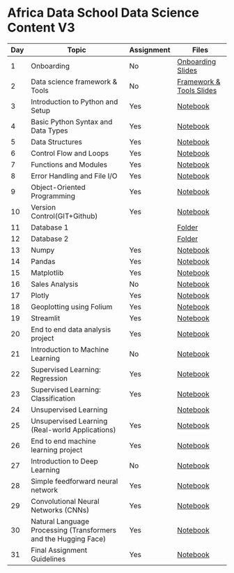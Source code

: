 ﻿# Africa Data School Data Science Content V3

| Day | Topic                                                           | Assignment | Files                                                                                                                                                                                 |
| --- | --------------------------------------------------------------- | ---------- | ------------------------------------------------------------------------------------------------------------------------------------------------------------------------------------- |
| 1   | Onboarding                                                      | No         | [Onboarding Slides](https://www.beautiful.ai/player/-MdltxANBmKvXvYTffNN)                                                                                                             |
| 2   | Data science framework & Tools                                  | No         | [Framework & Tools Slides](https://www.beautiful.ai/player/-Mdwt-YUsKR9GIK5NNBh)                                                                                                      |
| 3   | Introduction to Python and Setup                                | Yes        | [Notebook](https://github.com/Joy879/Africa-Data-School-Curriculum/tree/main/notebooks/3_Intro_to_Python)                                            |
| 4   | Basic Python Syntax and Data Types                              | Yes        | [Notebook](https://github.com/Joy879/Africa-Data-School-Curriculum/tree/main/notebooks/4%20Python%20basic%20Syntax)                                       |
| 5   | Data Structures                                                 | Yes        | [Notebook](https://github.com/Joy879/Africa-Data-School-Curriculum/blob/main/notebooks/5%20Data%20Structures.ipynb)                                                                   |
| 6   | Control Flow and Loops                                          | Yes        | [Notebook](https://github.com/Joy879/Africa-Data-School-Curriculum/blob/main/notebooks/6%20Control%20Flow%20and%20Loops)                                                        |
| 7   | Functions and Modules                                           | Yes        | [Notebook](https://github.com/Joy879/Africa-Data-School-Curriculum/blob/main/notebooks/7%20Functions%20and%20Modules)                                                           |
| 8   | Error Handling and File I/O                                     | Yes        | [Notebook](https://github.com/Joy879/Africa-Data-School-Curriculum/blob/main/notebooks/8%20Error%20Handling%20and%20Files)                                                      |
| 9   | Object-Oriented Programming                                     | Yes        | [Notebook](https://github.com/Joy879/Africa-Data-School-Curriculum/blob/main/notebooks/9%20Object-Oriented%20Programming)                                                       |
| 10  | Version Control(GIT+Github)                                     | Yes        | [Notebook](https://github.com/Joy879/Africa-Data-School-Curriculum/blob/main/notebooks/10%20Version%20Control)                                                                  |
| 11  | Database 1                                                      |            | [Folder](https://github.com/Joy879/Africa-Data-School-Curriculum/tree/main/notebooks/11%20%26%2012%20lesson%20Database%20%26%20SQL)                                                   |
| 12  | Database 2                                                      |            | [Folder](https://github.com/Joy879/Africa-Data-School-Curriculum/tree/main/notebooks/11%20%26%2012%20lesson%20Database%20%26%20SQL)                                                   |
| 13  | Numpy                                                           | Yes        | [Notebook](https://github.com/Joy879/Africa-Data-School-Curriculum/blob/main/notebooks/13%20Numpy)                                                                              |
| 14  | Pandas                                                          | Yes        | [Notebook](https://github.com/Joy879/Africa-Data-School-Curriculum/blob/main/notebooks/14%20Pandas)                                                                             |
| 15  | Matplotlib                                                      | Yes        | [Notebook](https://github.com/Joy879/Africa-Data-School-Curriculum/blob/main/notebooks/15%20Matplotlib)                                                                         |
| 16  | Sales Analysis                                                  | No         | [Notebook](https://github.com/Joy879/Africa-Data-School-Curriculum/tree/main/notebooks/16%20Lesson%20Sales%20Analysis)                                                                |
| 17  | Plotly                                                          | Yes        | [Notebook](https://github.com/Joy879/Africa-Data-School-Curriculum/blob/main/notebooks/17%20Plotly)                                                                          |
| 18  | Geoplotting using Folium                                        | Yes        | [Notebook](https://github.com/Joy879/Africa-Data-School-Curriculum/blob/main/notebooks/18%20Geoplotting%20using%20Folium)                                                       |
| 19  | Streamlit                                                       | Yes        | [Notebook](https://github.com/Joy879/Africa-Data-School-Curriculum/blob/main/notebooks/19%20%20Streamlit)                                                                       |
| 20  | End to end data analysis project                                | Yes        | [Notebook](https://github.com/Joy879/Africa-Data-School-Curriculum/blob/main/notebooks/20%20End-to-end%20data%20analysis%20project)                                             |
| 21  | Introduction to Machine Learning                                | No         | [Notebook](https://github.com/Joy879/Africa-Data-School-Curriculum/blob/main/notebooks/21%20Introduction%20to%20Machine%20Learning%20%26%20framework)                        |
| 22  | Supervised Learning: Regression                                 | Yes        | [Notebook](https://github.com/Joy879/Africa-Data-School-Curriculum/blob/main/notebooks/22%20Supervised%20Learning%20Regression)                                                 |
| 23  | Supervised Learning: Classification                             | Yes        | [Notebook](https://github.com/Joy879/Africa-Data-School-Curriculum/blob/main/notebooks/23%20Supervised%20Learning%20%20Classification)                                          |
| 24  | Unsupervised Learning                                           |            | [Notebook](https://github.com/Joy879/Africa-Data-School-Curriculum/blob/main/notebooks/24-25%20%20Unsupervised%20Learning)                                                      |
| 25  | Unsupervised Learning (Real-world Applications)                 | Yes        | [Notebook](https://github.com/Joy879/Africa-Data-School-Curriculum/blob/main/notebooks/24-25%20%20Unsupervised%20Learning)                                                      |
| 26  | End to end machine learning project                             | Yes        | [Notebook](https://github.com/Joy879/Africa-Data-School-Curriculum/blob/main/notebooks/26%20End%20to%20end%20machine%20learning%20%20project)                                   |
| 27  | Introduction to Deep Learning                                   | No         | [Notebook](https://github.com/Joy879/Africa-Data-School-Curriculum/blob/main/notebooks/27%20Introduction%20to%20Deep%20Learning)                                             |
| 28  | Simple feedforward neural network                               | Yes        | [Notebook](https://github.com/Joy879/Africa-Data-School-Curriculum/blob/main/notebooks/28%20Simple%20Feedforward%20Neural%20Network)                                            |
| 29  | Convolutional Neural Networks (CNNs)                            | Yes        | [Notebook](https://github.com/Joy879/Africa-Data-School-Curriculum/blob/main/notebooks/29%20%20Convolutional%20Neural%20Networks%20(CNNs))                                 |
| 30  | Natural Language Processing (Transformers and the Hugging Face) | Yes        | [Notebook](https://github.com/Joy879/Africa-Data-School-Curriculum/blob/main/notebooks/30%20%20Natural%20Language%20Processing%20(Transformers%20and%20the%20Hugging%20Face)) |
| 31  | Final Assignment Guidelines                                     | Yes        | [Notebook](https://github.com/Joy879/Africa-Data-School-Curriculum/tree/main/notebooks/31%20%20Final%20Project%20Guidelines%20Notes)                                                  |
